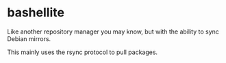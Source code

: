 # bashellite
Like another repository manager you may know, but with the ability to sync Debian mirrors.

This mainly uses the rsync protocol to pull packages.
